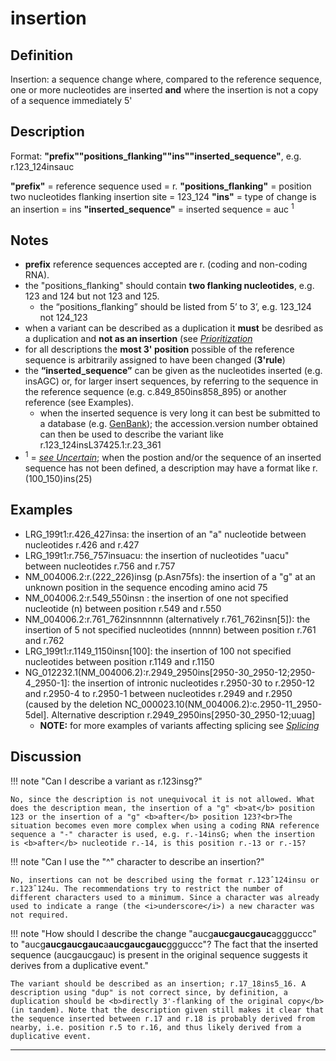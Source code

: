 # insertion

## Definition

Insertion: a sequence change where, compared to the reference sequence, one or more nucleotides are inserted <b>and</b> where the insertion is not a copy of a sequence immediately 5'

## Description

Format: **"prefix""positions_flanking""ins""inserted_sequence"**,  e.g. r.123\_124insauc

**"prefix"**  =  reference sequence used  =  r.
**"positions_flanking"**  =  position two nucleotides flanking insertion site  =  123\_124
**"ins"**  =  type of change is an insertion  =  ins
**"inserted_sequence"**  =  inserted sequence  =  auc <sup>1</sup>

## Notes

* **prefix** reference sequences accepted are r. (coding and non-coding RNA).
* the "positions_flanking" should contain **two flanking nucleotides**, e.g. 123 and 124 but not 123 and 125.
    * the “positions_flanking” should be listed from 5’ to 3’, e.g. 123_124 not 124_123
* when a variant can be described as a duplication it **must** be desribed as a duplication and **not as an insertion** (see [_Prioritization_](/recommendations/general/)
* for all descriptions the **most 3' position** possible of the reference sequence is arbitrarily assigned to have been changed (**3'rule**)
* the **“inserted_sequence”** can be given as the nucleotides inserted (e.g. insAGC) or, for larger insert sequences, by referring to the sequence in the reference sequence (e.g. c.849_850ins858_895) or another reference (see Examples).
    * when the inserted sequence is very long it can best be submitted to a database (e.g. [GenBank](http://www.ncbi.nlm.nih.gov/genbank/submit/)); the accession.version number obtained can then be used to describe the variant like r.123\_124insL37425.1:r.23\_361
* <sup>1</sup> = [_see Uncertain_](/recommendations/uncertain/); when the postion and/or the sequence of an inserted sequence has not been defined, a description may have a format like r.(100_150)ins(25)
## Examples

* LRG\_199t1:r.426\_427insa: the insertion of an "a" nucleotide between nucleotides r.426 and r.427 
* LRG\_199t1:r.756\_757insuacu: the insertion of nucleotides "uacu" between nucleotides r.756 and r.757
* NM\_004006.2:r.(222\_226)insg (p.Asn75fs): the insertion of a "g" at an unknown position in the sequence encoding amino acid 75
* NM\_004006.2:r.549\_550insn : the insertion of one not specified nucleotide (n) between position r.549 and r.550
* NM\_004006.2:r.761\_762insnnnnn (alternatively r.761\_762insn[5]): the insertion of 5 not specified nucleotides (nnnnn) between position r.761 and r.762
* LRG\_199t1:r.1149\_1150insn[100]: the insertion of 100 not specified nucleotides between position r.1149 and r.1150
* NG\_012232.1(NM\_004006.2):r.2949\_2950ins[2950-30\_2950-12;2950-4\_2950-1]: the insertion of intronic nucleotides r.2950-30 to r.2950-12 and r.2950-4 to r.2950-1 between nucleotides r.2949 and r.2950 (caused by the deletion NC\_000023.10(NM\_004006.2):c.2950-11\_2950-5del]. Alternative description r.2949\_2950ins[2950-30\_2950-12;uuag]
    * **NOTE:**    for more examples of variants affecting splicing see [_Splicing_](/recommendations/RNA/variant/splicing/)
## Discussion

!!! note "Can I describe a variant as r.123insg?"

    No, since the description is not unequivocal it is not allowed. What does the description mean, the insertion of a "g" <b>at</b> position 123 or the insertion of a "g" <b>after</b> position 123?<br>The situation becomes even more complex when using a coding RNA reference sequence a "-" character is used, e.g. r.-14insG; when the insertion is <b>after</b> nucleotide r.-14, is this position r.-13 or r.-15?

!!! note "Can I use the "^" character to describe an insertion?"

    No, insertions can not be described using the format r.123ˆ124insu or r.123ˆ124u. The recommendations try to restrict the number of different characters used to a minimum. Since a character was already used to indicate a range (the <i>underscore</i>) a new character was not required.

!!! note "How should I describe the change "aucg<b>aucgaucgauc</b>aggguccc" to "aucg<b>aucgaucgauc</b>a<b>aucgaucgauc</b>ggguccc"?  The fact that the inserted sequence (aucgaucgauc) is present in the original sequence suggests it derives from a duplicative event."

    The variant should be described as an insertion; r.17_18ins5_16. A description using "dup" is not correct since, by definition, a duplication should be <b>directly 3'-flanking of the original copy</b> (in tandem). Note that the description given still makes it clear that the sequence inserted between r.17 and r.18 is probably derived from nearby, i.e. position r.5 to r.16, and thus likely derived from a duplicative event.
---